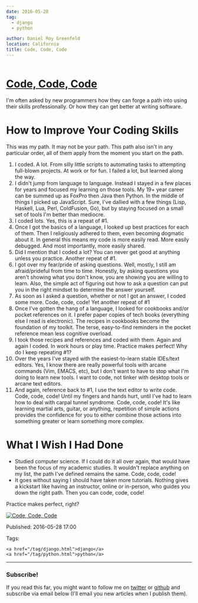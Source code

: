 ```yaml
---
date: 2016-05-28
tag:
  - django
  - python

author: Daniel Roy Greenfeld
location: California
title: Code, Code, Code
---
```


<div class="twelve wide column">
  <h1 class="ui block header">
    <div class="content">
      <a href="/code-code-code.html">Code, Code, Code</a>
    </div>
  </h1>
  <p>
    I'm often asked by new programmers how they can forge a path into using
    their skills professionally. Or how they can get better at writing software.
  </p>
  <h1 id="how-to-improve-your-coding-skills">
    How to Improve Your Coding Skills
  </h1>
  <p>
    This was my path. It may not be your path. This path also isn't in any
    particular order, all of them apply from the moment you start on the path.
  </p>
  <ol>
    <li>
      I coded. A lot. From silly little scripts to automating tasks to
      attempting full-blown projects. At work or for fun. I failed a lot, but
      learned along the way.
    </li>
    <li>
      I didn't jump from language to language. Instead I stayed in a few places
      for years and focused my learning on those tools. My 19+ year career can
      be summed up as FoxPro then Java then Python. In the middle of things I
      picked up JavaScript. Sure, I've dallied with a few things (Lisp, Haskell,
      Lua, Perl, ColdFusion, Go), but by staying focused on a small set of tools
      I'm better than mediocre.
    </li>
    <li>I coded lots. Yes, this is a repeat of #1.</li>
    <li>
      Once I got the basics of a language, I looked up best practices for each
      of them. Then I religiously adhered to them, even becoming dogmatic about
      it. In general this means my code is more easily read. More easily
      debugged. And most importantly, more easily shared.
    </li>
    <li>
      Did I mention that I coded a lot? You can never get good at anything
      unless you practice. Another repeat of #1.
    </li>
    <li>
      I got over my fear/pride of asking questions. Well, mostly, I still am
      afraid/prideful from time to time. Honestly, by asking questions you
      aren't showing what you don't know, you are showing you are willing to
      learn. Also, the simple act of figuring out how to ask a question can put
      you in the right mindset to determine the answer yourself.
    </li>
    <li>
      As soon as I asked a question, whether or not I got an answer, I coded
      some more. Code, code, code! Yet another repeat of #1
    </li>
    <li>
      Once I've gotten the hang of a language, I looked for cookbooks and/or
      pocket references on it. I prefer paper copies of tech books (everything
      else I read is electronic). The recipes in cookbooks become the foundation
      of my toolkit. The terse, easy-to-find reminders in the pocket reference
      mean less cognitive overload.
    </li>
    <li>
      I took those recipes and references and coded with them. Again and again I
      coded. In work hours or play time. Practice makes perfect! Why do I keep
      repeating #1?
    </li>
    <li>
      Over the years I've stayed with the easiest-to-learn stable IDEs/text
      editors. Yes, I know there are really powerful tools with arcane commands
      (Vim, EMACS, etc), but I don't want to have to stop what I'm doing to
      learn new tools. I want to code, not tinker with desktop tools or arcane
      text editors.
    </li>
    <li>
      And again, reference back to #1, I use the text editor to write code.
      Code, code, code! Until my fingers and hands hurt, until I've had to learn
      how to deal with carpal tunnel syndrome. Code, code, code! It's like
      learning martial arts, guitar, or anything, repetition of simple actions
      provides the confidence for you to either combine those actions into
      something greater or learn something more complex.
    </li>
  </ol>
  <h1 id="what-i-wish-i-had-done">What I Wish I Had Done</h1>
  <ul>
    <li>
      Studied computer science. If I could do it all over again, that would have
      been the focus of my academic studies. It wouldn't replace anything on my
      list, the path I've defined remains the same. Code, code, code!
    </li>
    <li>
      It goes without saying I should have taken more tutorials. Nothing gives a
      kickstart like having an instructor, online or in-person, who guides you
      down the right path. Then you can code, code, code!
    </li>
  </ul>
  <p>Practice makes perfect, right?</p>
  <p>
    <a href="https://www.pydanny.com/code-code-code.html" target="_blank"
      ><img
        alt="Code, Code, Code"
        src="https://www.pydanny.com/static/code-code-code.png"
    /></a>
  </p>
  <p>Published: 2016-05-28 17:00</p>
  <p>
    Tags:

    <a href="/tag/django.html">django</a>
    <a href="/tag/python.html">python</a>
  </p>
  <hr />
  <h3 class="ui header">Subscribe!</h3>
  <p>
    If you read this far, you might want to follow me on
    <a href="https://twitter.com/pydanny">twitter</a> or
    <a href="https://github.com/pydanny">github</a> and subscribe via email
    below (I'll email you new articles when I publish them).
  </p>
   
</div>
